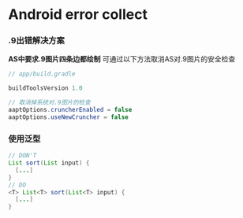 # Android error collect



### .9出错解决方案

**AS中要求.9图片四条边都绘制**
可通过以下方法取消AS对.9图片的安全检查

```java
// app/build.gradle

buildToolsVersion 1.0

// 取消掉系统对.9图片的检查
aaptOptions.cruncherEnabled = false
aaptOptions.useNewCruncher = false
```

### 使用泛型
```java
// DON'T
List sort(List input) {
  [...]
}
// DO
<T> List<T> sort(List<T> input) {
  [...]
}
```

